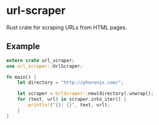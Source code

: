 # url-scraper

Rust crate for scraping URLs from HTML pages.

## Example

```rust
extern crate url_scraper;
use url_scraper::UrlScraper;

fn main() {
    let directory = "http://phoronix.com/";

    let scraper = UrlScraper::new(directory).unwrap();
    for (text, url) in scraper.into_iter() {
        println!("{}: {}", text, url);
    }
}
```